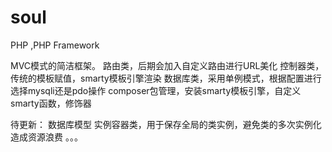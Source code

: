 # soul
PHP ,PHP Framework

MVC模式的简洁框架。
路由类，后期会加入自定义路由进行URL美化
控制器类，传统的模板赋值，smarty模板引擎渲染
数据库类，采用单例模式，根据配置进行选择mysqli还是pdo操作
composer包管理，安装smarty模板引擎，自定义smarty函数，修饰器

待更新：
数据库模型
实例容器类，用于保存全局的类实例，避免类的多次实例化造成资源浪费
。。。
